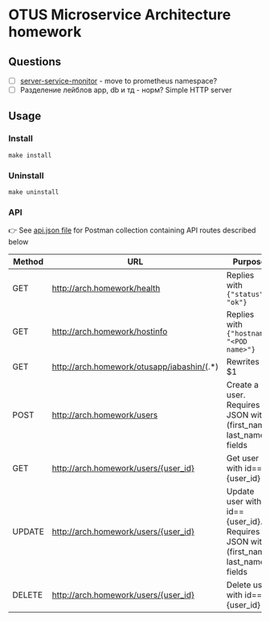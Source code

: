 # OTUS Microservice Architecture homework

## Questions
- [ ] [server-service-monitor](k8s/app/templates/server-service-monitor.yaml) - move to prometheus namespace?
- [ ] Разделение лейблов app, db и тд - норм? 
Simple HTTP server

## Usage

### Install

```shell
make install
```

### Uninstall
```shell
make uninstall
```

### API

:point_right: See [api.json file](./api.json) for Postman collection containing API routes described below

| Method | URL                                        | Purpose                                                                                |
|--------|--------------------------------------------|----------------------------------------------------------------------------------------|
| GET    | http://arch.homework/health                | Replies with `{"status": "ok"}`                                                        |
| GET    | http://arch.homework/hostinfo              | Replies with `{"hostname" "<POD name>"}`                                               |
| GET    | http://arch.homework/otusapp/iabashin/(.*) | Rewrites to $1                                                                         |
| POST   | http://arch.homework/users                 | Create a user. Requires JSON with (first_name, last_name) fields                       |
| GET    | http://arch.homework/users/{user_id}       | Get user with id=={user_id}                                                            |
| UPDATE | http://arch.homework/users/{user_id}       | Update user with id=={user_id}. <br/>Requires JSON with (first_name, last_name) fields |
| DELETE | http://arch.homework/users/{user_id}       | Delete user with id=={user_id}                                                         |                                                                                 |




